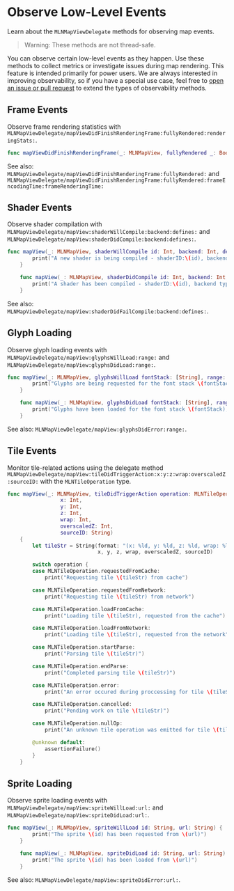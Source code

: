 # Observe Low-Level Events

Learn about the ``MLNMapViewDelegate`` methods for observing map events.

> Warning: These methods are not thread-safe.

You can observe certain low-level events as they happen. Use these methods to collect metrics or investigate issues during map rendering. This feature is intended primarily for power users. We are always interested in improving observability, so if you have a special use case, feel free to [open an issue or pull request](https://github.com/maplibre/maplibre-native) to extend the types of observability methods.

## Frame Events

Observe frame rendering statistics with ``MLNMapViewDelegate/mapViewDidFinishRenderingFrame:fullyRendered:renderingStats:``.

<!-- include-example(ObserverExampleRenderingStats) -->

```swift
func mapViewDidFinishRenderingFrame(_: MLNMapView, fullyRendered _: Bool, renderingStats _: MLNRenderingStats) {}
```

See also: ``MLNMapViewDelegate/mapViewDidFinishRenderingFrame:fullyRendered:`` and ``MLNMapViewDelegate/mapViewDidFinishRenderingFrame:fullyRendered:frameEncodingTime:frameRenderingTime:``

## Shader Events

Observe shader compilation with ``MLNMapViewDelegate/mapView:shaderWillCompile:backend:defines:`` and ``MLNMapViewDelegate/mapView:shaderDidCompile:backend:defines:``.

<!-- include-example(ObserverExampleShaders) -->

```swift
func mapView(_: MLNMapView, shaderWillCompile id: Int, backend: Int, defines: String) {
        print("A new shader is being compiled - shaderID:\(id), backend type:\(backend), program configuration:\(defines)")
    }

    func mapView(_: MLNMapView, shaderDidCompile id: Int, backend: Int, defines: String) {
        print("A shader has been compiled - shaderID:\(id), backend type:\(backend), program configuration:\(defines)")
    }
```

See also: ``MLNMapViewDelegate/mapView:shaderDidFailCompile:backend:defines:``.

## Glyph Loading

Observe glyph loading events with ``MLNMapViewDelegate/mapView:glyphsWillLoad:range:`` and ``MLNMapViewDelegate/mapView:glyphsDidLoad:range:``.

<!-- include-example(ObserverExampleGlyphs) -->

```swift
func mapView(_: MLNMapView, glyphsWillLoad fontStack: [String], range: NSRange) {
        print("Glyphs are being requested for the font stack \(fontStack), ranging from \(range.location) to \(range.location + range.length)")
    }

    func mapView(_: MLNMapView, glyphsDidLoad fontStack: [String], range: NSRange) {
        print("Glyphs have been loaded for the font stack \(fontStack), ranging from \(range.location) to \(range.location + range.length)")
    }
```

See also: ``MLNMapViewDelegate/mapView:glyphsDidError:range:``.

## Tile Events

Monitor tile-related actions using the delegate method ``MLNMapViewDelegate/mapView:tileDidTriggerAction:x:y:z:wrap:overscaledZ:sourceID:`` with the ``MLNTileOperation`` type.

<!-- include-example(ObserverExampleTiles) -->

```swift
func mapView(_: MLNMapView, tileDidTriggerAction operation: MLNTileOperation,
                 x: Int,
                 y: Int,
                 z: Int,
                 wrap: Int,
                 overscaledZ: Int,
                 sourceID: String)
    {
        let tileStr = String(format: "(x: %ld, y: %ld, z: %ld, wrap: %ld, overscaledZ: %ld, sourceID: %@)",
                             x, y, z, wrap, overscaledZ, sourceID)

        switch operation {
        case MLNTileOperation.requestedFromCache:
            print("Requesting tile \(tileStr) from cache")

        case MLNTileOperation.requestedFromNetwork:
            print("Requesting tile \(tileStr) from network")

        case MLNTileOperation.loadFromCache:
            print("Loading tile \(tileStr), requested from the cache")

        case MLNTileOperation.loadFromNetwork:
            print("Loading tile \(tileStr), requested from the network")

        case MLNTileOperation.startParse:
            print("Parsing tile \(tileStr)")

        case MLNTileOperation.endParse:
            print("Completed parsing tile \(tileStr)")

        case MLNTileOperation.error:
            print("An error occured during proccessing for tile \(tileStr)")

        case MLNTileOperation.cancelled:
            print("Pending work on tile \(tileStr)")

        case MLNTileOperation.nullOp:
            print("An unknown tile operation was emitted for tile \(tileStr)")

        @unknown default:
            assertionFailure()
        }
    }
```

## Sprite Loading

Observe sprite loading events with ``MLNMapViewDelegate/mapView:spriteWillLoad:url:`` and ``MLNMapViewDelegate/mapView:spriteDidLoad:url:``.

<!-- include-example(ObserverExampleSprites) -->

```swift
func mapView(_: MLNMapView, spriteWillLoad id: String, url: String) {
        print("The sprite \(id) has been requested from \(url)")
    }

    func mapView(_: MLNMapView, spriteDidLoad id: String, url: String) {
        print("The sprite \(id) has been loaded from \(url)")
    }
```

See also: ``MLNMapViewDelegate/mapView:spriteDidError:url:``.
